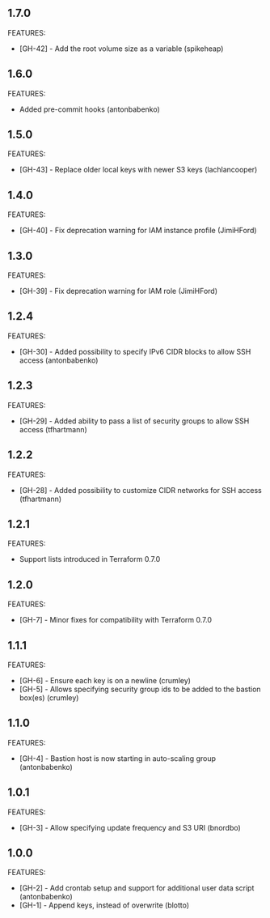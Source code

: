 ## 1.7.0

FEATURES:

 * [GH-42] - Add the root volume size as a variable (spikeheap)

## 1.6.0

FEATURES:

 * Added pre-commit hooks (antonbabenko)

## 1.5.0

FEATURES:

 * [GH-43] - Replace older local keys with newer S3 keys (lachlancooper)

## 1.4.0

FEATURES:

 * [GH-40] - Fix deprecation warning for IAM instance profile (JimiHFord)

## 1.3.0

FEATURES:

 * [GH-39] - Fix deprecation warning for IAM role (JimiHFord)

## 1.2.4

FEATURES:

 * [GH-30] - Added possibility to specify IPv6 CIDR blocks to allow SSH access (antonbabenko)

## 1.2.3

FEATURES:

 * [GH-29] - Added ability to pass a list of security groups to allow SSH access (tfhartmann)

## 1.2.2

FEATURES:

 * [GH-28] - Added possibility to customize CIDR networks for SSH access (tfhartmann)

## 1.2.1

FEATURES:

 * Support lists introduced in Terraform 0.7.0

## 1.2.0

FEATURES:

 * [GH-7] - Minor fixes for compatibility with Terraform 0.7.0

## 1.1.1

FEATURES:

 * [GH-6] - Ensure each key is on a newline (crumley)
 * [GH-5] - Allows specifying security group ids to be added to the bastion box(es) (crumley)

## 1.1.0

FEATURES:

 * [GH-4] - Bastion host is now starting in auto-scaling group (antonbabenko)

## 1.0.1

FEATURES:

 * [GH-3] - Allow specifying update frequency and S3 URI (bnordbo)

## 1.0.0

FEATURES:

 * [GH-2] - Add crontab setup and support for additional user data script (antonbabenko)
 * [GH-1] - Append keys, instead of overwrite (blotto)
